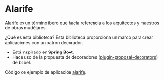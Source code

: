 # Alarife

[Alarife](https://es.wikipedia.org/wiki/Alarife) es un término íbero que hacía referencia a los arquitectos y maestros de obras mudéjares.

¿Qué es esta biblioteca? Esta biblioteca proporciona un marco para crear aplicaciones con un patrón decorador.

- Está inspirado en **Spring Boot**.
- Hace uso de la propuesta de decoradores ([plugin-proposal-decorators](https://babeljs.io/docs/babel-plugin-proposal-decorators)) de babel.

Código de ejemplo de aplicación [alarife](https://github.com/pepesoriagarcia99/alarife-example).
